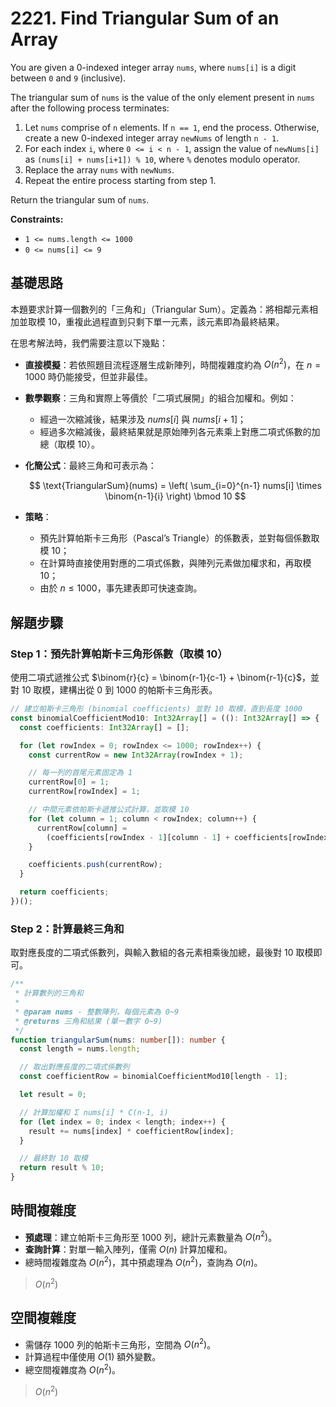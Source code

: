 # 2221. Find Triangular Sum of an Array

You are given a 0-indexed integer array `nums`, where `nums[i]` is a digit between `0` and `9` (inclusive).

The triangular sum of `nums` is the value of the only element present in `nums` after the following process terminates:

1. Let `nums` comprise of `n` elements. 
   If `n == 1`, end the process. Otherwise, create a new 0-indexed integer array `newNums` of length `n - 1`.
2. For each index `i`, where `0 <= i < n - 1`, assign the value of `newNums[i]` as `(nums[i] + nums[i+1]) % 10`, where `%` denotes modulo operator.
3. Replace the array `nums` with `newNums`.
4. Repeat the entire process starting from step 1.

Return the triangular sum of `nums`.

**Constraints:**

- `1 <= nums.length <= 1000`
- `0 <= nums[i] <= 9`

## 基礎思路

本題要求計算一個數列的「三角和」（Triangular Sum）。定義為：將相鄰元素相加並取模 $10$，重複此過程直到只剩下單一元素，該元素即為最終結果。

在思考解法時，我們需要注意以下幾點：

- **直接模擬**：若依照題目流程逐層生成新陣列，時間複雜度約為 $O(n^2)$，在 $n=1000$ 時仍能接受，但並非最佳。
- **數學觀察**：三角和實際上等價於「二項式展開」的組合加權和。例如：
    - 經過一次縮減後，結果涉及 $nums[i]$ 與 $nums[i+1]$；
    - 經過多次縮減後，最終結果就是原始陣列各元素乘上對應二項式係數的加總（取模 $10$）。
- **化簡公式**：最終三角和可表示為：

  $$
  \text{TriangularSum}(nums) = \left( \sum_{i=0}^{n-1} nums[i] \times \binom{n-1}{i} \right) \bmod 10
  $$

- **策略**：
    - 預先計算帕斯卡三角形（Pascal’s Triangle）的係數表，並對每個係數取模 $10$；
    - 在計算時直接使用對應的二項式係數，與陣列元素做加權求和，再取模 $10$；
    - 由於 $n \leq 1000$，事先建表即可快速查詢。

## 解題步驟

### Step 1：預先計算帕斯卡三角形係數（取模 10）

使用二項式遞推公式 $\binom{r}{c} = \binom{r-1}{c-1} + \binom{r-1}{c}$，並對 $10$ 取模，建構出從 $0$ 到 $1000$ 的帕斯卡三角形表。

```typescript
// 建立帕斯卡三角形 (binomial coefficients) 並對 10 取模，直到長度 1000
const binomialCoefficientMod10: Int32Array[] = ((): Int32Array[] => {
  const coefficients: Int32Array[] = [];

  for (let rowIndex = 0; rowIndex <= 1000; rowIndex++) {
    const currentRow = new Int32Array(rowIndex + 1);

    // 每一列的首尾元素固定為 1
    currentRow[0] = 1;
    currentRow[rowIndex] = 1;

    // 中間元素依帕斯卡遞推公式計算，並取模 10
    for (let column = 1; column < rowIndex; column++) {
      currentRow[column] =
        (coefficients[rowIndex - 1][column - 1] + coefficients[rowIndex - 1][column]) % 10;
    }

    coefficients.push(currentRow);
  }

  return coefficients;
})();
```

### Step 2：計算最終三角和

取對應長度的二項式係數列，與輸入數組的各元素相乘後加總，最後對 10 取模即可。

```typescript
/**
 * 計算數列的三角和
 *
 * @param nums - 整數陣列，每個元素為 0~9
 * @returns 三角和結果 (單一數字 0~9)
 */
function triangularSum(nums: number[]): number {
  const length = nums.length;

  // 取出對應長度的二項式係數列
  const coefficientRow = binomialCoefficientMod10[length - 1];

  let result = 0;

  // 計算加權和 Σ nums[i] * C(n-1, i)
  for (let index = 0; index < length; index++) {
    result += nums[index] * coefficientRow[index];
  }

  // 最終對 10 取模
  return result % 10;
}
```

## 時間複雜度

- **預處理**：建立帕斯卡三角形至 $1000$ 列，總計元素數量為 $O(n^2)$。
- **查詢計算**：對單一輸入陣列，僅需 $O(n)$ 計算加權和。
- 總時間複雜度為 $O(n^2)$，其中預處理為 $O(n^2)$，查詢為 $O(n)$。

> $O(n^2)$

## 空間複雜度

- 需儲存 $1000$ 列的帕斯卡三角形，空間為 $O(n^2)$。
- 計算過程中僅使用 $O(1)$ 額外變數。
- 總空間複雜度為 $O(n^2)$。

> $O(n^2)$

